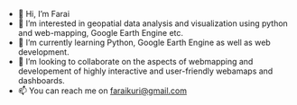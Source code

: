 - 👋 Hi, I’m Farai
- 👀 I’m interested in geopatial data analysis and visualization using python and web-mapping, Google Earth Engine etc.
- 🌱 I’m currently learning Python, Google Earth Engine as well as web development.
- 💞️ I’m looking to collaborate on the aspects of webmapping and developement of highly interactive and user-friendly webamaps and dashboards.
- 📫 You can reach me on faraikuri@gmail.com

<!---
fkurie/fkurie is a ✨ special ✨ repository because its `README.md` (this file) appears on your GitHub profile.
You can click the Preview link to take a look at your changes.
--->
